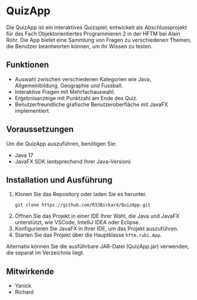 # QuizApp

Die QuizApp ist ein interaktives Quizspiel, entwickelt als Abschlussprojekt für das Fach Objektorientiertes Programmieren 2 in der HFTM bei Alain Rohr. Die App bietet eine Sammlung von Fragen zu verschiedenen Themen, die Benutzer beantworten können, um ihr Wissen zu testen.

## Funktionen

- Auswahl zwischen verschiedenen Kategorien wie Java, Allgemeinbildung, Geographie und Fussball.
- Interaktive Fragen mit Mehrfachauswahl.
- Ergebnisanzeige mit Punktzahl am Ende des Quiz.
- Benutzerfreundliche grafische Benutzeroberfläche mit JavaFX implementiert.

## Voraussetzungen

Um die QuizApp auszuführen, benötigen Sie:

- Java 17
- JavaFX SDK (entsprechend Ihrer Java-Version)

## Installation und Ausführung

1. Klonen Sie das Repository oder laden Sie es herunter.
    ```
    git clone https://github.com/R33Bickard/QuizApp.git
    ```
2. Öffnen Sie das Projekt in einer IDE Ihrer Wahl, die Java und JavaFX unterstützt, wie VSCode, IntelliJ IDEA oder Eclipse.
3. Konfigurieren Sie JavaFX in Ihrer IDE, um das Projekt auszuführen.
4. Starten Sie das Projekt über die Hauptklasse `hftm.rubi.App`.

Alternativ können Sie die ausführbare JAR-Datei (QuizApp.jar) verwenden, die separat im Verzeichnis liegt.

## Mitwirkende

- Yanick
- Richard